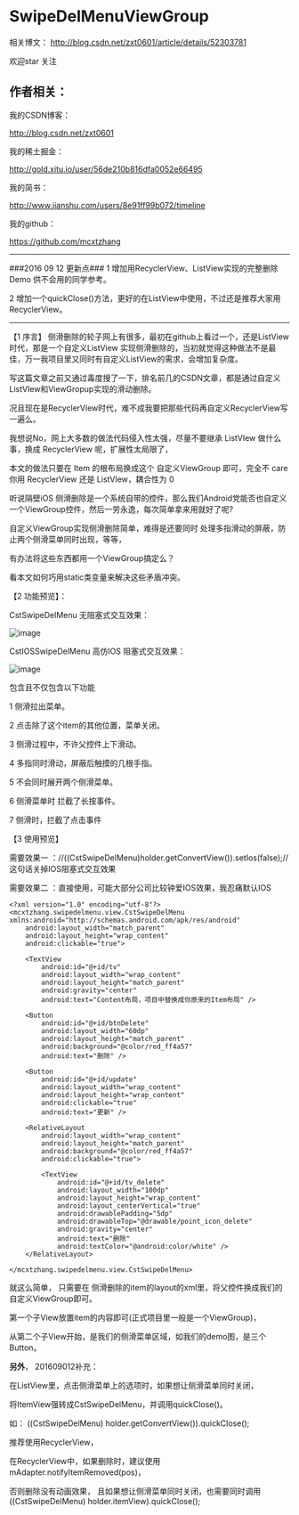 # SwipeDelMenuViewGroup
相关博文：
http://blog.csdn.net/zxt0601/article/details/52303781

欢迎star 关注 
## 作者相关：

我的CSDN博客：

http://blog.csdn.net/zxt0601

我的稀土掘金：

http://gold.xitu.io/user/56de210b816dfa0052e66495

我的简书：

http://www.jianshu.com/users/8e91ff99b072/timeline

我的github：

https://github.com/mcxtzhang
***

###2016 09 12 更新点###
1 增加用RecyclerView、ListView实现的完整删除Demo 供不会用的同学参考。

2 增加一个quickClose()方法，更好的在ListView中使用，不过还是推荐大家用RecyclerView。

***
【1 序言】
侧滑删除的轮子网上有很多，最初在github上看过一个，还是ListView时代，那是一个自定义ListView 实现侧滑删除的，当初就觉得这种做法不是最佳，万一我项目里又同时有自定义ListView的需求，会增加复杂度。

写这篇文章之前又通过毒度搜了一下，排名前几的CSDN文章，都是通过自定义ListVIew和ViewGropup实现的滑动删除。

况且现在是RecyclerView时代，难不成我要把那些代码再自定义RecyclerView写一遍么。

我想说No，网上大多数的做法代码侵入性太强，尽量不要继承 ListVIew 做什么事，换成 RecyclerView 呢，扩展性太局限了，

本文的做法只要在 Item 的根布局换成这个 自定义ViewGroup 即可，完全不 care 你用 RecyclerView 还是 ListVIew，耦合性为 0


听说隔壁iOS 侧滑删除是一个系统自带的控件，那么我们Android党能否也自定义一个ViewGroup控件，然后一劳永逸，每次简单拿来用就好了呢?

自定义ViewGroup实现侧滑删除简单，难得是还要同时 处理多指滑动的屏蔽，防止两个侧滑菜单同时出现，等等，

有办法将这些东西都用一个ViewGroup搞定么？

看本文如何巧用static类变量来解决这些矛盾冲突。

【2 功能预览】：

CstSwipeDelMenu 无阻塞式交互效果：

![image](https://github.com/mcxtzhang/SwipeDelMenuViewGroup/blob/master/gif/swipeDelete.gif) 

CstIOSSwipeDelMenu 高仿IOS 阻塞式交互效果：

![image](https://github.com/mcxtzhang/SwipeDelMenuViewGroup/blob/master/gif/swipeDelete2.gif) 

包含且不仅包含以下功能

1 侧滑拉出菜单。

2 点击除了这个item的其他位置，菜单关闭。

3 侧滑过程中，不许父控件上下滑动。

4 多指同时滑动，屏蔽后触摸的几根手指。

5 不会同时展开两个侧滑菜单。

6 侧滑菜单时 拦截了长按事件。

7 侧滑时，拦截了点击事件

【3 使用预览】

需要效果一 ：//((CstSwipeDelMenu)holder.getConvertView()).setIos(false);//这句话关掉IOS阻塞式交互效果

需要效果二 ：直接使用，可能大部分公司比较钟爱IOS效果，我忍痛默认IOS


```
<?xml version="1.0" encoding="utf-8"?>
<mcxtzhang.swipedelmenu.view.CstSwipeDelMenu xmlns:android="http://schemas.android.com/apk/res/android"
    android:layout_width="match_parent"
    android:layout_height="wrap_content"
    android:clickable="true">

    <TextView
        android:id="@+id/tv"
        android:layout_width="wrap_content"
        android:layout_height="match_parent"
        android:gravity="center"
        android:text="Content布局，项目中替换成你原来的Item布局" />

    <Button
        android:id="@+id/btnDelete"
        android:layout_width="60dp"
        android:layout_height="match_parent"
        android:background="@color/red_ff4a57"
        android:text="删除" />

    <Button
        android:id="@+id/update"
        android:layout_width="wrap_content"
        android:layout_height="wrap_content"
        android:clickable="true"
        android:text="更新" />

    <RelativeLayout
        android:layout_width="wrap_content"
        android:layout_height="match_parent"
        android:background="@color/red_ff4a57"
        android:clickable="true">

        <TextView
            android:id="@+id/tv_delete"
            android:layout_width="100dp"
            android:layout_height="wrap_content"
            android:layout_centerVertical="true"
            android:drawablePadding="5dp"
            android:drawableTop="@drawable/point_icon_delete"
            android:gravity="center"
            android:text="删除"
            android:textColor="@android:color/white" />
    </RelativeLayout>

</mcxtzhang.swipedelmenu.view.CstSwipeDelMenu>
```

就这么简单，
只需要在 侧滑删除的item的layout的xml里，将父控件换成我们的自定义ViewGroup即可。

第一个子View放置item的内容即可(正式项目里一般是一个ViewGroup)，

从第二个子View开始，是我们的侧滑菜单区域，如我们的demo图，是三个Button。

**另外**，
201609012补充：

在ListView里，点击侧滑菜单上的选项时，如果想让侧滑菜单同时关闭，

将ItemView强转成CstSwipeDelMenu，并调用quickClose()。

如：
((CstSwipeDelMenu) holder.getConvertView()).quickClose(); 


推荐使用RecyclerView， 

在RecyclerView中，如果删除时，建议使用mAdapter.notifyItemRemoved(pos)，

否则删除没有动画效果， 且如果想让侧滑菜单同时关闭，也需要同时调用 ((CstSwipeDelMenu) holder.itemView).quickClose();

